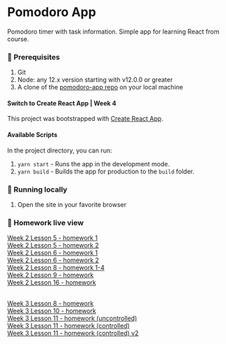 # Pomodoro App

Pomodoro timer with task information. Simple app for learning React from course.

### 🔰 Prerequisites

1. Git
1. Node: any 12.x version starting with v12.0.0 or greater
1. A clone of the [pomodoro-app repo](https://github.com/martincodes-pl/pomodoro-app) on your local machine

#### Switch to Create React App | Week 4

This project was bootstrapped with [Create React App](https://github.com/facebook/create-react-app).

#### Available Scripts

In the project directory, you can run:

1. `yarn start` - Runs the app in the development mode.
1. `yarn build` - Builds the app for production to the `build` folder.

### 🚀 Running locally

1. Open the site in your favorite browser

### 👀 Homework live view

[Week 2 Lesson 5 - homework 1](https://codepen.io/martincodes-pl/pen/xxdWEEp) <br/>
[Week 2 Lesson 5 - homework 2](https://codepen.io/martincodes-pl/pen/rNmdMqp) <br/>
[Week 2 Lesson 6 - homework 1](https://codepen.io/martincodes-pl/pen/KKmoWqM) <br/>
[Week 2 Lesson 6 - homework 2](https://codepen.io/martincodes-pl/pen/LYydmdB) <br/>
[Week 2 Lesson 8 - homework 1-4](https://codepen.io/martincodes-pl/pen/zYwWJBw) <br/>
[Week 2 Lesson 9 - homework](https://codepen.io/martincodes-pl/pen/NWjYeeN) <br/>
[Week 2 Lesson 16 - homework](https://codepen.io/martincodes-pl/pen/jOmKYxN) <br/><br/>

[Week 3 Lesson 8 - homework](https://codepen.io/martincodes-pl/pen/BaRPVyE) <br/>
[Week 3 Lesson 10 - homework](https://codepen.io/martincodes-pl/pen/PomdpXa) <br/>
[Week 3 Lesson 11 - homework (uncontrolled)](https://codepen.io/martincodes-pl/pen/zYwJVGp) <br/>
[Week 3 Lesson 11 - homework (controlled)](https://codepen.io/martincodes-pl/pen/GRmYyrN) <br/>
[Week 3 Lesson 11 - homework (controlled) v2](https://codepen.io/martincodes-pl/pen/zYwmjpV) <br/><br/>
